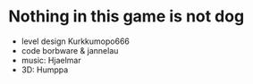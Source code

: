 # Nothing in this game is not dog

* level design Kurkkumopo666
* code borbware & jannelau
* music: Hjaelmar
* 3D: Humppa